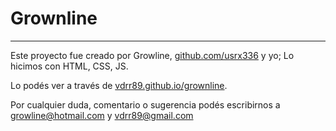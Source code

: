 # Grownline
---

Este proyecto fue creado por Growline, [github.com/usrx336](https://github.com/usrx336) y yo; 
Lo hicimos con HTML, CSS, JS. 

Lo podés ver a través de [vdrr89.github.io/grownline](https://vdrr89.github.io/grownline/). 

Por cualquier duda, comentario o sugerencia podés escribirnos a [growline@hotmail.com](mailto:growline@hotmail.com) y [vdrr89@gmail.com](mailto:vdrr89@gmail.com)